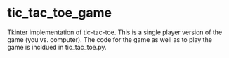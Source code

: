 # tic_tac_toe_game

Tkinter implementation of tic-tac-toe. This is a single player version of the game (you vs. computer). The code for the game as well as to play the game is incldued in tic_tac_toe.py. 
